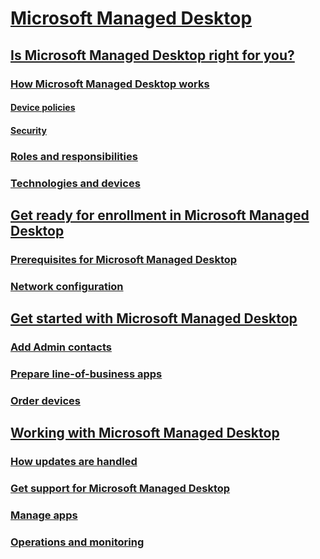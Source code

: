 # [Microsoft Managed Desktop](index.md)
## [Is Microsoft Managed Desktop right for you?](intro/index.md)
### [How Microsoft Managed Desktop works](intro/how-managed-desktop-works.md)
#### [Device policies](get-started/device-policies.md)
#### [Security](get-started/security.md)
### [Roles and responsibilities](intro/roles-and-responsibilities.md)
### [Technologies and devices](intro/technologies-and-devices.md)
## [Get ready for enrollment in Microsoft Managed Desktop](get-ready/index.md)
### [Prerequisites for Microsoft Managed Desktop](intro/prerequisites.md)
### [Network configuration](get-ready/network.md)
## [Get started with Microsoft Managed Desktop](get-started/index.md)
### [Add Admin contacts](get-started/add-admin-contacts.md)
### [Prepare line-of-business apps](get-started/apps.md)
### [Order devices](get-started/devices.md)
## [Working with Microsoft Managed Desktop](working-with-managed-desktop/index.md)
### [How updates are handled](working-with-managed-desktop/updates.md)
### [Get support for Microsoft Managed Desktop](working-with-managed-desktop/support.md)
### [Manage apps](working-with-managed-desktop/manage-apps.md)
### [Operations and monitoring](working-with-managed-desktop/operations-and-monitoring.md)

